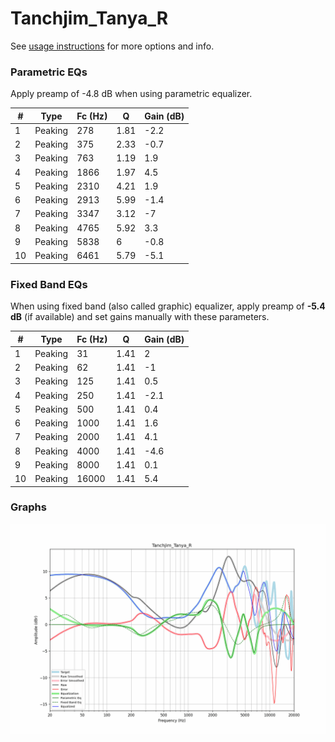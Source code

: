 # Tanchjim_Tanya_R
See [usage instructions](https://github.com/jaakkopasanen/AutoEq#usage) for more options and info.

### Parametric EQs
Apply preamp of -4.8 dB when using parametric equalizer.

|   # | Type    |   Fc (Hz) |    Q |   Gain (dB) |
|-----|---------|-----------|------|-------------|
|   1 | Peaking |       278 | 1.81 |        -2.2 |
|   2 | Peaking |       375 | 2.33 |        -0.7 |
|   3 | Peaking |       763 | 1.19 |         1.9 |
|   4 | Peaking |      1866 | 1.97 |         4.5 |
|   5 | Peaking |      2310 | 4.21 |         1.9 |
|   6 | Peaking |      2913 | 5.99 |        -1.4 |
|   7 | Peaking |      3347 | 3.12 |        -7   |
|   8 | Peaking |      4765 | 5.92 |         3.3 |
|   9 | Peaking |      5838 | 6    |        -0.8 |
|  10 | Peaking |      6461 | 5.79 |        -5.1 |

### Fixed Band EQs
When using fixed band (also called graphic) equalizer, apply preamp of **-5.4 dB** (if available) and set gains manually with these parameters.

|   # | Type    |   Fc (Hz) |    Q |   Gain (dB) |
|-----|---------|-----------|------|-------------|
|   1 | Peaking |        31 | 1.41 |         2   |
|   2 | Peaking |        62 | 1.41 |        -1   |
|   3 | Peaking |       125 | 1.41 |         0.5 |
|   4 | Peaking |       250 | 1.41 |        -2.1 |
|   5 | Peaking |       500 | 1.41 |         0.4 |
|   6 | Peaking |      1000 | 1.41 |         1.6 |
|   7 | Peaking |      2000 | 1.41 |         4.1 |
|   8 | Peaking |      4000 | 1.41 |        -4.6 |
|   9 | Peaking |      8000 | 1.41 |         0.1 |
|  10 | Peaking |     16000 | 1.41 |         5.4 |

### Graphs
![](./Tanchjim_Tanya_R.png)
